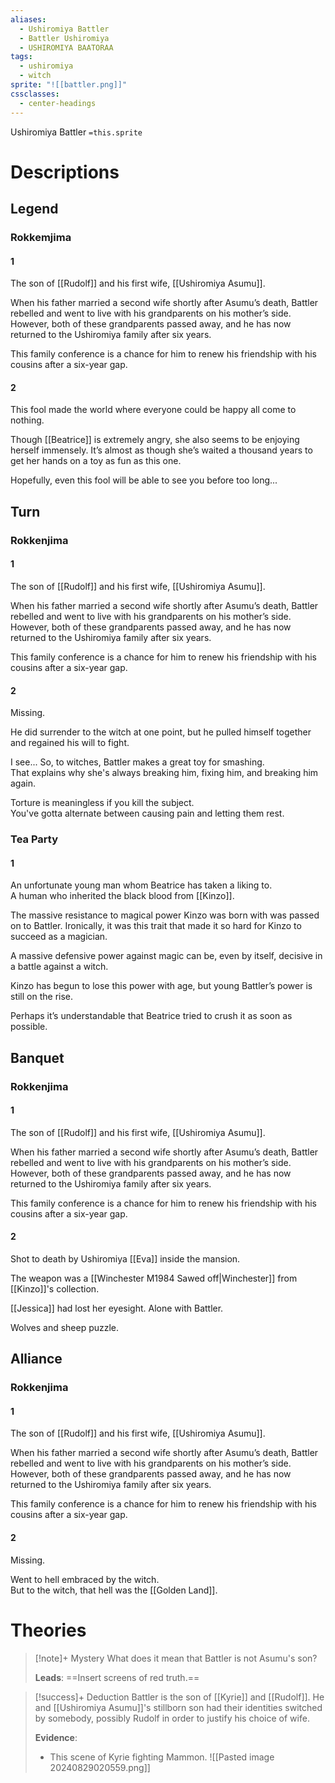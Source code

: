 ```yaml
---
aliases:
  - Ushiromiya Battler
  - Battler Ushiromiya
  - USHIROMIYA BAATORAA
tags:
  - ushiromiya
  - witch
sprite: "![[battler.png]]"
cssclasses:
  - center-headings
---
```

Ushiromiya Battler
`=this.sprite`
# Descriptions

## Legend
### Rokkemjima
#### 1
The son of [[Rudolf]] and his first wife, [[Ushiromiya Asumu]].

When his father married a second wife shortly after Asumu’s death, Battler rebelled and went to live with his grandparents on his mother’s side. However, both of these grandparents passed away, and he has now returned to the Ushiromiya family after six years.

This family conference is a chance for him to renew his friendship with his cousins after a six-year gap.
#### 2
This fool made the world where everyone could be happy all come to nothing.

Though [[Beatrice]] is extremely angry, she also seems to be enjoying herself immensely. It’s almost as though she’s waited a thousand years to get her hands on a toy as fun as this one.

Hopefully, even this fool will be able to see you before too long...
## Turn
### Rokkenjima
#### 1
The son of [[Rudolf]] and his first wife, [[Ushiromiya Asumu]].

When his father married a second wife shortly after Asumu’s death, Battler rebelled and went to live with his grandparents on his mother’s side. However, both of these grandparents passed away, and he has now returned to the Ushiromiya family after six years.

This family conference is a chance for him to renew his friendship with his cousins after a six-year gap.
#### 2
Missing.  

He did surrender to the witch at one point, but he pulled himself together and regained his will to fight.  

I see... So, to witches, Battler makes a great toy for smashing.  
That explains why she's always breaking him, fixing him, and breaking him again.  

Torture is meaningless if you kill the subject.  
You've gotta alternate between causing pain and letting them rest.
### Tea Party
#### 1
An unfortunate young man whom Beatrice has taken a liking to.  
A human who inherited the black blood from [[Kinzo]].  

The massive resistance to magical power Kinzo was born with was passed on to Battler. Ironically, it was this trait that made it so hard for Kinzo to succeed as a magician.  

A massive defensive power against magic can be, even by itself, decisive in a battle against a witch.  

Kinzo has begun to lose this power with age, but young Battler’s power is still on the rise.  

Perhaps it’s understandable that Beatrice tried to crush it as soon as possible.
## Banquet
### Rokkenjima
#### 1
The son of [[Rudolf]] and his first wife, [[Ushiromiya Asumu]].

When his father married a second wife shortly after Asumu’s death, Battler rebelled and went to live with his grandparents on his mother’s side. However, both of these grandparents passed away, and he has now returned to the Ushiromiya family after six years.

This family conference is a chance for him to renew his friendship with his cousins after a six-year gap.
#### 2
Shot to death by Ushiromiya [[Eva]] inside the mansion.  

The weapon was a [[Winchester M1984 Sawed off|Winchester]] from [[Kinzo]]'s collection.  

[[Jessica]] had lost her eyesight. Alone with Battler.  

Wolves and sheep puzzle.
## Alliance
### Rokkenjima
#### 1
The son of [[Rudolf]] and his first wife, [[Ushiromiya Asumu]].

When his father married a second wife shortly after Asumu’s death, Battler rebelled and went to live with his grandparents on his mother’s side. However, both of these grandparents passed away, and he has now returned to the Ushiromiya family after six years.

This family conference is a chance for him to renew his friendship with his cousins after a six-year gap.
#### 2
Missing.  

Went to hell embraced by the witch.  
But to the witch, that hell was the [[Golden Land]].
# Theories
> [!note]+ Mystery
> What does it mean that Battler is not Asumu's son?
>
>**Leads**: 
>==Insert screens of red truth.==

> [!success]+ Deduction
> Battler is the son of [[Kyrie]] and [[Rudolf]]. He and [[Ushiromiya Asumu]]'s stillborn son had their identities switched by somebody, possibly Rudolf in order to justify his choice of wife.
>
> **Evidence**:
> - This scene of Kyrie fighting Mammon.
> ![[Pasted image 20240829020559.png]]


